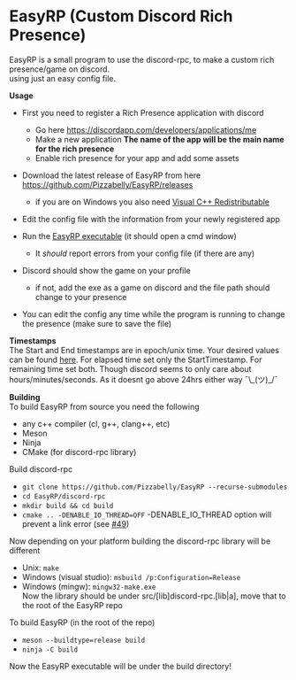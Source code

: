 # EasyRP (Custom Discord Rich Presence)

EasyRP is a small program to use the discord-rpc, to make a custom rich presence/game on discord.  
using just an easy config file.

**Usage**
- First you need to register a Rich Presence application with discord
     - Go here https://discordapp.com/developers/applications/me
     - Make a new application **The name of the app will be the main name for the rich presence**
     - Enable rich presence for your app and add some assets
- Download the latest release of EasyRP from here https://github.com/Pizzabelly/EasyRP/releases 
  - if you are on Windows you also need [Visual C++ Redistributable](https://www.microsoft.com/en-US/download/details.aspx?id=48145)  
- Edit the config file with the information from your newly registered app
- Run the [EasyRP executable](https://github.com/Pizzabelly/EasyRP/releases) (it should open a cmd window)
    - It *should* report errors from your config file (if there are any)
- Discord should show the game on your profile
	- if not, add the exe as a game on discord and the file path should change to your presence

- You can edit the config any time while the program is running to change the presence (make sure to save the file)
 
**Timestamps**  
The Start and End timestamps are in epoch/unix time. 
Your desired values can be found [here](https://www.epochconverter.com/).
For elapsed time set only the StartTimestamp. For remaining time set both.
Though discord seems to only care about hours/minutes/seconds.
As it doesnt go above 24hrs either way ¯\\\_(ツ)\_/¯

**Building**  
To build EasyRP from source you need the following
  - any c++ compiler (cl, g++, clang++, etc)
  - Meson
  - Ninja
  - CMake (for discord-rpc library)  
  
Build discord-rpc  
  - ``` git clone https://github.com/Pizzabelly/EasyRP --recurse-submodules ```  
  - ``` cd EasyRP/discord-rpc ```  
  - ``` mkdir build && cd build ```  
  - ``` cmake .. -DENABLE_IO_THREAD=OFF ``` -DENABLE_IO_THREAD option will prevent a link error (see [#49](https://github.com/Pizzabelly/EasyRP/issues/49))  
  
Now depending on your platform building the discord-rpc library will be different  
  - Unix: ``` make ```  
  - Windows (visual studio): ``` msbuild /p:Configuration=Release ```  
  - Windows (mingw): ``` mingw32-make.exe ```  
Now the library should be under src/[lib]discord-rpc.[lib|a], move that to the root of the EasyRP repo  
  
To build EasyRP (in the root of the repo)  
  - ``` meson --buildtype=release build ```  
  - ``` ninja -C build ```  
  
Now the EasyRP executable will be under the build directory!
